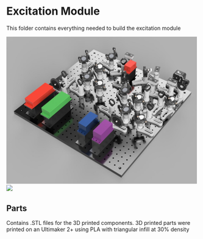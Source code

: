 # Excitation Module

This folder contains everything needed to build the excitation module

<img src="./Images/Excitation-Module.jpg" width="500">
<img src="./Images/Excitation-line.jpg" width="500">

## Parts

Contains .STL files for the 3D printed components. 3D printed parts were printed on an Ultimaker 2+ using PLA with triangular infill at 30% density
